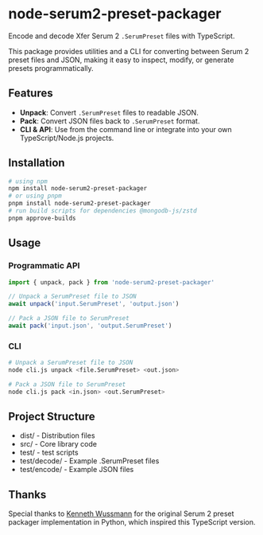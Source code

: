 # node-serum2-preset-packager

Encode and decode Xfer Serum 2 `.SerumPreset` files with TypeScript.

This package provides utilities and a CLI for converting between Serum 2 preset files and JSON, making it easy to inspect, modify, or generate presets programmatically.

## Features

- **Unpack**: Convert `.SerumPreset` files to readable JSON.
- **Pack**: Convert JSON files back to `.SerumPreset` format.
- **CLI & API**: Use from the command line or integrate into your own TypeScript/Node.js projects.

## Installation

```bash
# using npm
npm install node-serum2-preset-packager
# or using pnpm
pnpm install node-serum2-preset-packager
# run build scripts for dependencies @mongodb-js/zstd
pnpm approve-builds
```

## Usage

### Programmatic API

```typescript
import { unpack, pack } from 'node-serum2-preset-packager'

// Unpack a SerumPreset file to JSON
await unpack('input.SerumPreset', 'output.json')

// Pack a JSON file to SerumPreset
await pack('input.json', 'output.SerumPreset')
```

### CLI

```bash
# Unpack a SerumPreset file to JSON
node cli.js unpack <file.SerumPreset> <out.json>

# Pack a JSON file to SerumPreset
node cli.js pack <in.json> <out.SerumPreset>
```

## Project Structure

- dist/ - Distribution files
- src/ - Core library code
- test/ - test scripts
- test/decode/ - Example .SerumPreset files
- test/encode/ - Example JSON files

## Thanks

Special thanks to [Kenneth Wussmann](https://github.com/KennethWussmann/serum-preset-packager) for the original Serum 2 preset packager implementation in Python, which inspired this TypeScript version.
